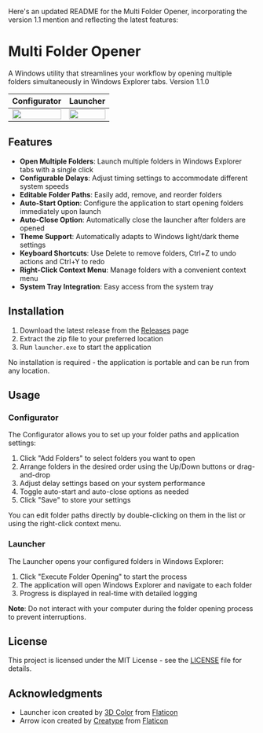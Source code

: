 Here's an updated README for the Multi Folder Opener, incorporating the version 1.1 mention and reflecting the latest features:

# Multi Folder Opener

A Windows utility that streamlines your workflow by opening multiple folders simultaneously in Windows Explorer tabs. Version 1.1.0

| Configurator | Launcher |
|---------|---------|
| <img src="https://github.com/user-attachments/assets/378d4439-886b-448b-95d9-03d40569db26" width="100%"> | <img src="https://github.com/user-attachments/assets/f7918855-0c48-4843-84cd-39602b739d42" width="100%"> |


## Features

- **Open Multiple Folders**: Launch multiple folders in Windows Explorer tabs with a single click
- **Configurable Delays**: Adjust timing settings to accommodate different system speeds
- **Editable Folder Paths**: Easily add, remove, and reorder folders
- **Auto-Start Option**: Configure the application to start opening folders immediately upon launch
- **Auto-Close Option**: Automatically close the launcher after folders are opened
- **Theme Support**: Automatically adapts to Windows light/dark theme settings
- **Keyboard Shortcuts**: Use Delete to remove folders, Ctrl+Z to undo actions and Ctrl+Y to redo
- **Right-Click Context Menu**: Manage folders with a convenient context menu
- **System Tray Integration**: Easy access from the system tray

## Installation

1. Download the latest release from the [Releases](https://github.com/Avaxerrr/Multi-Folder-Opener/releases) page
2. Extract the zip file to your preferred location
3. Run `launcher.exe` to start the application

No installation is required - the application is portable and can be run from any location.

## Usage

### Configurator

The Configurator allows you to set up your folder paths and application settings:

1. Click "Add Folders" to select folders you want to open
2. Arrange folders in the desired order using the Up/Down buttons or drag-and-drop
3. Adjust delay settings based on your system performance
4. Toggle auto-start and auto-close options as needed
5. Click "Save" to store your settings

You can edit folder paths directly by double-clicking on them in the list or using the right-click context menu.

### Launcher

The Launcher opens your configured folders in Windows Explorer:

1. Click "Execute Folder Opening" to start the process
2. The application will open Windows Explorer and navigate to each folder
3. Progress is displayed in real-time with detailed logging

**Note**: Do not interact with your computer during the folder opening process to prevent interruptions.

## License

This project is licensed under the MIT License - see the [LICENSE](license.md) file for details.

## Acknowledgments

- Launcher icon created by [3D Color](https://www.flaticon.com/authors/3d/color/) from [Flaticon](https://www.flaticon.com/)
- Arrow icon created by [Creatype](https://www.flaticon.com/authors/creatype) from [Flaticon](https://www.flaticon.com/)
